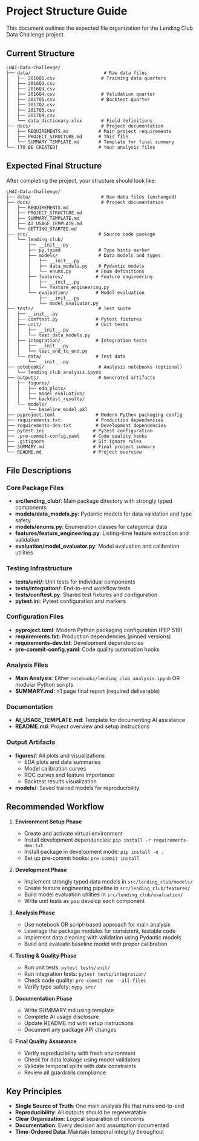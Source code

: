 # Project Structure Guide

This document outlines the expected file organization for the Lending Club Data Challenge project.

## Current Structure

```
LHAI-Data-Challenge/
├── data/                           # Raw data files
│   ├── 2016Q1.csv                 # Training data quarters
│   ├── 2016Q2.csv
│   ├── 2016Q3.csv
│   ├── 2016Q4.csv                 # Validation quarter
│   ├── 2017Q1.csv                 # Backtest quarter
│   ├── 2017Q2.csv
│   ├── 2017Q3.csv
│   ├── 2017Q4.csv
│   └── data_dictionary.xlsx       # Field definitions
├── docs/                          # Project documentation
│   ├── REQUIREMENTS.md           # Main project requirements
│   ├── PROJECT_STRUCTURE.md      # This file
│   └── SUMMARY_TEMPLATE.md       # Template for final summary
└── [TO BE CREATED]               # Your analysis files
```

## Expected Final Structure

After completing the project, your structure should look like:

```
LHAI-Data-Challenge/
├── data/                          # Raw data files (unchanged)
├── docs/                          # Project documentation  
│   ├── REQUIREMENTS.md
│   ├── PROJECT_STRUCTURE.md
│   ├── SUMMARY_TEMPLATE.md
│   ├── AI_USAGE_TEMPLATE.md
│   └── GETTING_STARTED.md
├── src/                          # Source code package
│   └── lending_club/
│       ├── __init__.py
│       ├── py.typed              # Type hints marker
│       ├── models/               # Data models and types
│       │   ├── __init__.py
│       │   ├── data_models.py    # Pydantic models
│       │   └── enums.py         # Enum definitions
│       ├── features/            # Feature engineering
│       │   ├── __init__.py
│       │   └── feature_engineering.py
│       └── evaluation/          # Model evaluation
│           ├── __init__.py
│           └── model_evaluator.py
├── tests/                        # Test suite
│   ├── __init__.py
│   ├── conftest.py              # Pytest fixtures
│   ├── unit/                    # Unit tests
│   │   ├── __init__.py
│   │   └── test_data_models.py
│   ├── integration/             # Integration tests
│   │   ├── __init__.py
│   │   └── test_end_to_end.py
│   └── data/                    # Test data
│       └── __init__.py
├── notebooks/                    # Analysis notebooks (optional)
│   └── lending_club_analysis.ipynb
├── outputs/                      # Generated artifacts
│   ├── figures/
│   │   ├── eda_plots/
│   │   ├── model_evaluation/
│   │   └── backtest_results/
│   └── models/
│       └── baseline_model.pkl
├── pyproject.toml               # Modern Python packaging config
├── requirements.txt             # Production dependencies
├── requirements-dev.txt         # Development dependencies
├── pytest.ini                  # Pytest configuration
├── .pre-commit-config.yaml     # Code quality hooks
├── .gitignore                  # Git ignore rules
├── SUMMARY.md                  # Final project summary
└── README.md                   # Project overview
```

## File Descriptions

### Core Package Files
- **src/lending_club/**: Main package directory with strongly typed components
- **models/data_models.py**: Pydantic models for data validation and type safety
- **models/enums.py**: Enumeration classes for categorical data
- **features/feature_engineering.py**: Listing-time feature extraction and validation
- **evaluation/model_evaluator.py**: Model evaluation and calibration utilities

### Testing Infrastructure
- **tests/unit/**: Unit tests for individual components
- **tests/integration/**: End-to-end workflow tests
- **tests/conftest.py**: Shared test fixtures and configuration
- **pytest.ini**: Pytest configuration and markers

### Configuration Files
- **pyproject.toml**: Modern Python packaging configuration (PEP 518)
- **requirements.txt**: Production dependencies (pinned versions)
- **requirements-dev.txt**: Development dependencies
- **pre-commit-config.yaml**: Code quality automation hooks

### Analysis Files
- **Main Analysis**: Either `notebooks/lending_club_analysis.ipynb` OR modular Python scripts
- **SUMMARY.md**: ≤1 page final report (required deliverable)

### Documentation
- **AI_USAGE_TEMPLATE.md**: Template for documenting AI assistance
- **README.md**: Project overview and setup instructions

### Output Artifacts  
- **figures/**: All plots and visualizations
  - EDA plots and data summaries
  - Model calibration curves
  - ROC curves and feature importance
  - Backtest results visualization
- **models/**: Saved trained models for reproducibility

## Recommended Workflow

1. **Environment Setup Phase**
   - Create and activate virtual environment
   - Install development dependencies: `pip install -r requirements-dev.txt`
   - Install package in development mode: `pip install -e .`
   - Set up pre-commit hooks: `pre-commit install`

2. **Development Phase**
   - Implement strongly typed data models in `src/lending_club/models/`
   - Create feature engineering pipeline in `src/lending_club/features/`
   - Build model evaluation utilities in `src/lending_club/evaluation/`
   - Write unit tests as you develop each component

3. **Analysis Phase**  
   - Use notebook OR script-based approach for main analysis
   - Leverage the package modules for consistent, testable code
   - Implement data cleaning with validation using Pydantic models
   - Build and evaluate baseline model with proper calibration

4. **Testing & Quality Phase**
   - Run unit tests: `pytest tests/unit/`
   - Run integration tests: `pytest tests/integration/`
   - Check code quality: `pre-commit run --all-files`
   - Verify type safety: `mypy src/`

5. **Documentation Phase**
   - Write SUMMARY.md using template
   - Complete AI usage disclosure
   - Update README.md with setup instructions
   - Document any package API changes

6. **Final Quality Assurance**
   - Verify reproducibility with fresh environment
   - Check for data leakage using model validators
   - Validate temporal splits with date constraints
   - Review all guardrails compliance

## Key Principles

- **Single Source of Truth**: One main analysis file that runs end-to-end
- **Reproducibility**: All outputs should be regeneratable
- **Clear Organization**: Logical separation of concerns
- **Documentation**: Every decision and assumption documented
- **Time-Ordered Data**: Maintain temporal integrity throughout
